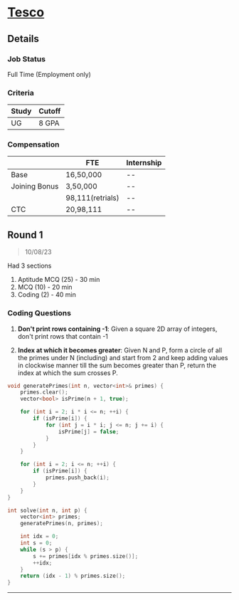# [Tesco](https://tescoplc.com/)

## Details

### Job Status

Full Time (Employment only)

### Criteria

|Study|Cutoff|
|-----|------|
|UG|8 GPA|

[comment]: # (Any other details go under this. This is a comment)

### Compensation

||FTE|Internship|
|--|-----|------|
|Base|16,50,000|--|
|Joining Bonus|3,50,000|--|
||98,111(retrials)|--|
|CTC|20,98,111|--|

[comment]: # (Details about the rounds go under this comment.)

## Round 1

> 10/08/23

[comment]: # (Summary of the sections and experience below this comment.)

Had 3 sections
1. Aptitude MCQ (25) - 30 min
2. MCQ (10) - 20 min
4. Coding (2) - 40 min

### Coding Questions

1. **Don't print rows containing -1**: Given a square 2D array of integers, don't print rows that contain -1

[comment]: # (Add any resources or links or code to this question under this comment.)

2. **Index at which it becomes greater**: Given N and P, form a circle of all the primes under N (including) and start from 2 and keep adding values in clockwise manner till the sum becomes greater than P, return the index at which the sum crosses P.

[comment]: # (Add any resources or links or code to this question under this comment.)

```cpp
void generatePrimes(int n, vector<int>& primes) {
    primes.clear();
    vector<bool> isPrime(n + 1, true);

    for (int i = 2; i * i <= n; ++i) {
        if (isPrime[i]) {
            for (int j = i * i; j <= n; j += i) {
                isPrime[j] = false;
            }
        }
    }

    for (int i = 2; i <= n; ++i) {
        if (isPrime[i]) {
            primes.push_back(i);
        }
    }
}

int solve(int n, int p) {
    vector<int> primes;
    generatePrimes(n, primes);

    int idx = 0;
    int s = 0;
    while (s > p) {
        s += primes[idx % primes.size()];
        ++idx;
    }
    return (idx - 1) % primes.size();
}
```
---
